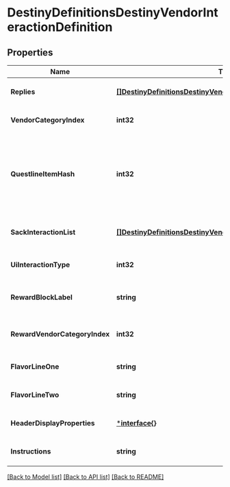 # DestinyDefinitionsDestinyVendorInteractionDefinition

## Properties
Name | Type | Description | Notes
------------ | ------------- | ------------- | -------------
**Replies** | [**[]DestinyDefinitionsDestinyVendorInteractionReplyDefinition**](Destiny.Definitions.DestinyVendorInteractionReplyDefinition.md) | The potential replies that the user can make to the interaction. | [optional] [default to null]
**VendorCategoryIndex** | **int32** | If &gt;&#x3D; 0, this is the category of sale items to show along with this interaction dialog. | [optional] [default to null]
**QuestlineItemHash** | **int32** | If this interaction dialog is about a quest, this is the questline related to the interaction. You can use this to show the quest overview, or even the character&#39;s status with the quest if you use it to find the character&#39;s current Quest Step by checking their inventory against this questlineItemHash&#39;s DestinyInventoryItemDefinition.setData. | [optional] [default to null]
**SackInteractionList** | [**[]DestinyDefinitionsDestinyVendorInteractionSackEntryDefinition**](Destiny.Definitions.DestinyVendorInteractionSackEntryDefinition.md) | If this interaction is meant to show you sacks, this is the list of types of sacks to be shown. If empty, the interaction is not meant to show sacks. | [optional] [default to null]
**UiInteractionType** | **int32** | A UI hint for the behavior of the interaction screen. BNet doesn&#39;t use this, but you can choose to. | [optional] [default to null]
**RewardBlockLabel** | **string** | If this interaction is displaying rewards, this is the text to use for the header of the reward-displaying section of the interaction. | [optional] [default to null]
**RewardVendorCategoryIndex** | **int32** | If the vendor&#39;s reward list is sourced from one of his categories, this is the index into the category array of items to show. | [optional] [default to null]
**FlavorLineOne** | **string** | If the vendor interaction has flavor text, this is some of it. | [optional] [default to null]
**FlavorLineTwo** | **string** | If the vendor interaction has flavor text, this is the rest of it. | [optional] [default to null]
**HeaderDisplayProperties** | [***interface{}**](interface{}.md) | The header for the interaction dialog. | [optional] [default to null]
**Instructions** | **string** | The localized text telling the player what to do when they see this dialog. | [optional] [default to null]

[[Back to Model list]](../README.md#documentation-for-models) [[Back to API list]](../README.md#documentation-for-api-endpoints) [[Back to README]](../README.md)


